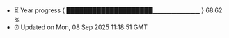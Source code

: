 - ⏳ Year progress { ████████████████████▁▁▁▁▁▁▁▁▁▁ } 68.62 %
- ⏰ Updated on Mon, 08 Sep 2025 11:18:51 GMT

